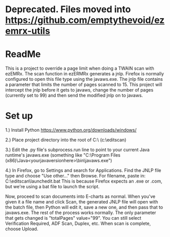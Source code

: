 # Deprecated. Files moved into https://github.com/emptythevoid/ezemrx-utils

# ReadMe

This is a project to override a page limit when doing a TWAIN scan with ezEMRx. The scan function in ezERMRx generates a jnlp. Firefox is normally configured to open this file type using the javaws.exe.  The jnlp file contains a parameter that limits the number of pages scanned to 15.  This project will intercept the jnlp before it gets to javaws, change the number of pages (currently set to 99) and then send the modified jnlp on to javaws.

# Set up
1.) Install Python https://www.python.org/downloads/windows/

2.) Place project directory into the root of C:\  (c:\editscan)

3.) Edit the .py file's subprocess.run line to point to your current Java runtime's javaws.exe (something like "C:\Program Files (x86)\Java\<yourjavaversionhere>\bin\javaws.exe")

4.) In Firefox, go to Settings and search for Applications. Find the JNLP file type and choose "Use other..." then Browse. For filename, paste in:  C:\editscan\launchedit.bat   This is because Firefox expects an .exe or .com, but we're using a bat file to launch the script.

Now, proceed to scan documents into E-charts as normal. When you've given it a file name and click Scan, the generated JNLP file will open with the batch file, then Python will edit it, save a new one, and then pass that to javaws.exe. The rest of the process works normally.  The only parameter that gets changed is "totalPages" value="99".  You can still select Verification Required, ADF Scan, Duplex, etc.  When scan is complete, choose Upload.
